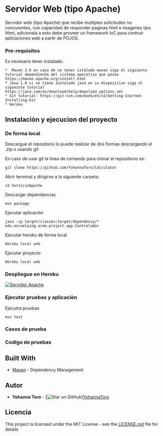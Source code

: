 ﻿
# Servidor Web (tipo Apache)

Servidor web (tipo Apache) que recibe multiples solicitudes no concurentes, con capacidad de responder paginas html e imagenes tipo Html, adicionala a esto debe proveer un framework IoC para contruir aplicaciones web a partir de POJOS.


### Pre-requisitos

Es necesario tener instalado:


```
*  Maven 3.6 en caso de no tener istalado maven siga el siguiente tutorial dependiendo del sistema operativo que posea https://maven.apache.org/install.html
* Java 1.8 si no tiene instalado java en su dispositivo siga el sigueinte tutorial https://java.com/en/download/help/download_options.xml
* Git tutorial: https://git-scm.com/book/en/v2/Getting-Started-Installing-Git
* Heroku 
```

## Instalaciòn y ejecucion del proyecto

### De forma local
Descargue el repositorio lo puede realizar de dos formas descargando el .zip o usando git 

En caso de usar git la linea de comando para clonar el repositiorio es:

```
git clone https://github.com/YohannaToro/Calculator
```
Abrir terminal y dirigirse a la siguiente carpeta:

```
cd ServicioApache
```

Descargar dependencias

```
mvn package
```

Ejecutar aplicaciòn

```
java -cp target/classes:target/dependency/* edu.escuelaing.arem.project.app.Controlador
```
Ejecutar heroku de forma local

```
Heroku local web
```
Ejecutar proyecto
```
Heroku local web
```

### Despliegue en  Heroku

[![Servidor Apache](https://www.herokucdn.com/deploy/button.png)](https://yohanna-framework.herokuapp.com/apps/test)

### Ejecutar pruebas y aplicaciòn

Ejecutra pruebas
```
mvn test
```




### Casos de prueba


### Codigo de pruebas




## Built With
* [Maven](https://maven.apache.org/) - Dependency Management


## Autor

* **Yohanna Toro**  - [![Star on GitHub](https://img.shields.io/github/stars/jonsn0w/hyde.svg?style=social)][YohannaToro](https://github.com/YohannaToro)


## Licencia

This project is licensed under the MIT License - see the [LICENSE.md](LICENSE.md) file for details


